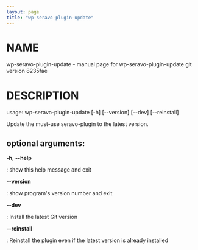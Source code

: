 ```yaml
---
layout: page
title: "wp-seravo-plugin-update"
---
```



NAME
====

wp-seravo-plugin-update - manual page for wp-seravo-plugin-update git
version 8235fae

DESCRIPTION
===========

usage: wp-seravo-plugin-update \[-h\] \[\--version\] \[\--dev\]
\[\--reinstall\]

Update the must-use seravo-plugin to the latest version.

optional arguments:
-------------------

**-h**, **\--help**

:   show this help message and exit

**\--version**

:   show program\'s version number and exit

**\--dev**

:   Install the latest Git version

**\--reinstall**

:   Reinstall the plugin even if the latest version is already installed
